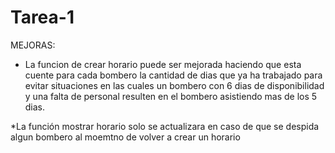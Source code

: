 # Tarea-1
MEJORAS:
* La funcion de crear horario puede ser mejorada haciendo que esta cuente para cada bombero la cantidad de dias que ya ha trabajado para evitar situaciones en las cuales un bombero con 6 dias de disponibilidad y una falta de personal resulten en el bombero asistiendo mas de los 5 dias.

*La función mostrar horario solo se actualizara en caso de que se despida algun bombero al moemtno de volver a crear un horario
 
